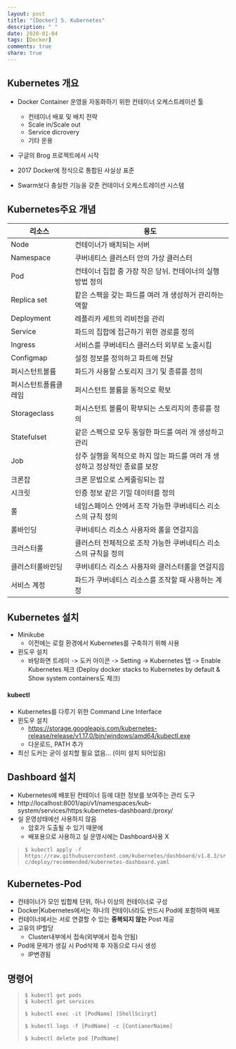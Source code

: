 ```yaml
---
layout: post
title: "[Docker] 5. Kubernetes"
description: " "
date: 2020-01-04
tags: [Docker]
comments: true
share: true
---
```


## Kubernetes 개요

* Docker Container 운영을 자동화하기 위한 컨테이너 오케스트레이션 툴
  * 컨테이너 배포 및 배치 전략
  * Scale in/Scale out
  * Service dicrovery
  * 기타 운용
* 구글의 Brog 프로젝트에서 시작
* 2017 Docker에 정식으로 통합된 사실상 표준

* Swarm보다 충실한 기능을 갖춘 컨테이너 오케스트레이션 시스템



## Kubernetes주요 개념

| 리소스               | 용도                                                         |
| -------------------- | ------------------------------------------------------------ |
| Node                 | 컨테이너가 배치되는 서버                                     |
| Namespace            | 쿠버네티스 클러스터 안의 가상 클러스터                       |
| Pod                  | 컨테이너 집합 중 가장 작은 당뉘. 컨테이너의 실행 방법 정의   |
| Replica set          | 캍은 스펙을 갖는 파드를 여러 개 생성하거 관리하는 역할       |
| Deployment           | 레플리카 세트의 리비전을 관리                                |
| Service              | 파드의 집합에 접근하기 위한 경로를 정의                      |
| Ingress              | 서비스를 쿠버네티스 클러스터 외부로 노출시킴                 |
| Configmap            | 설정 정보를 정의하고 파트에 전달                             |
| 퍼시스턴트볼륨       | 파드가 사용할 스토리지 크기 및 종류를 정의                   |
| 퍼시스턴트폴륨클레임 | 퍼시스턴트 볼륨을 동적으로 확보                              |
| Storageclass         | 퍼시스턴트 볼륨이 확부되는 스토리지의 종류를 정의            |
| Statefulset          | 같은 스펙으로 모두 동일한 파드를 여러 개 생성하고 관리       |
| Job                  | 상주 실행을 목적으로 하지 않는 파드를 여러 개 생성하고 정상적인 종료를 보장 |
| 크론잡               | 크론 문법으로 스케줄링되는 잡                                |
| 시크릿               | 인증 정보 같은 기밀 데이터를 정의                            |
| 롤                   | 네임스페이스 안에서 조작 가능한 쿠버네티스 리소스의 규칙 정의 |
| 롤바인딩             | 쿠버네티스 리소스 사용자와 롤을 연걸지음                     |
| 크러스터롤           | 클러스터 전체적으로 조작 가능한 쿠버네티스 리소스의 규칙을 정의 |
| 클러스터롤바인딩     | 쿠버네티스 리소스 사용자와 클러스터롤을 연걸지음             |
| 서비스 계정          | 파드가 쿠버네티스 리소스를 조작할 때 사용하는 계정           |



## Kubernetes 설치

* Minikube
  * 이전에는 로컬 환경에서 Kubernetes를 구축하기 위해 사용
* 윈도우 설치
  * 바탕화면 트레이 -> 도커 아이콘 -> Setting -> Kubernetes 탭 -> Enable Kubernetes 체크 (Deploy docker stacks to Kubernetes by default & Show system containers도 체크)



#### kubectl

* Kubernetes를 다루기 위한 Command Line Interface
* 윈도우 설치
  * https://storage.googleapis.com/kubernetes-release/release/v1.17.0/bin/windows/amd64/kubectl.exe
  * 다운로드, PATH 추가
* 최신 도커는 굳이 설치할 필요 없음... (이미 설치 되어있음)





## Dashboard 설치

* Kubernetes에 배포된 컨테이너 등에 대한 정보를 보여주는 관리 도구
* http://localhost:8001/api/v1/namespaces/kub-system/services/https:kubernetes-dashboard:/proxy/
* 실 운영상태에선 사용하지 않음
  * 암호가 도출될 수 있기 때문에
  * 배포용으로 사용하고 실 운영시에는 Dashboard사용 X

> `$ kubectl apply -f https://raw.githubusercontent.com/kubernetes/dashboard/v1.8.3/src/deploy/recommended/kubernetes-dashboard.yaml`
>
> 



## Kubernetes-Pod

* 컨테이너가 모인 빕합체 단위, 하나 이상의 컨테이너로 구성
* Docker|Kubernetes에서는 하나의 컨테이너라도 반드시 Pod에 포함하여 배포
* 컨테이너에서는 서로 연결할 수 있는 **중복되지 않는** Post 제공
* 고유의 IP할당
  * Cluster내부에서 접속(외부에서 접속 안됨)
* Pod에 문제가 생길 시 Pod삭제 후 자동으로 다시 생성
  * IP변경됨



## 명령어

> ```shell
> $ kubectl get pods
> $ kubectl get services
> 
> $ kubectl exec -it [PodName] [ShellScirpt]
> 
> $ kubectl logs -f [PodName] -c [ContianerNaime]
> 
> $ kubectl delete pod [PodName]
> ```